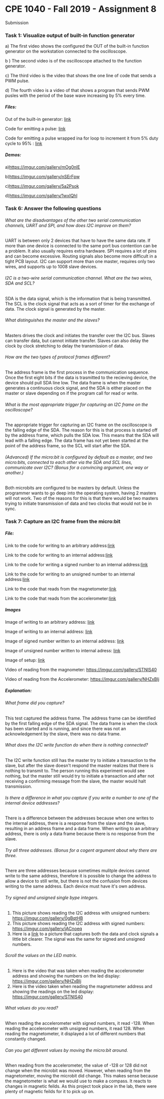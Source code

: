 # CPE 1040 - Fall 2019 - Assignment 8
Submission

### Task 1: Visualize output of built-in function generator

a) The first video shows the configured the OUT of the built-in function generator on the workstation connected to the oscilloscope. 

b ) The second video is of the oscilloscope attached to the function generator.

c) The third video is the video that shows the one line of code that sends a PWM pulse.

d) The fourth video is a video of that shows a program that sends PWM pusles with the period of the base wave increasing by 5% every time. 

##### Files:

Out of the built-in generator: [link](out.js)

Code for emitting a pulse: [link](oneLine.js)

Code for emitting a pulse wrapped ina for loop to increment it from 5% duty cycle to 95% : [link](pwm.js)

##### Demos:

 a)https://imgur.com/gallery/mOg0nlE
 
 b)https://imgur.com/gallery/nSErFpw
 
 c)https://imgur.com/gallery/5a2Psok
 
 d)https://imgur.com/gallery/1wxIQhl
 
### Task 6: Answer the following questions
###### What are the disadvantages of the other two serial communication channels, UART and SPI, and how does I2C improve on them?

UART is between only 2 devices that have to have the same data rate. If more than one device is connected to the same port bus contention can be a problem. It also usually requires extra hardware. SPI requires a lot of pins and can become excessive. Routing signals also become more difficult in a tight PCB layout. I2C can support more than one master, requires only two wires, and supports up to 1008 slave devices.

###### I2C is a two-wire serial communication channel. What are the two wires, SDA and SCL?

SDA is the data signal, which is the information that is being transmitted. The SCL is the clock signal that acts as a sort of timer for the exchange of data. The clock signal is generated by the master.

###### What distinguishes the master and the slaves?

Masters drives the clock and initiates the transfer over the I2C bus. Slaves can transfer data, but cannot initiate transfer. Slaves can also delay the clock by clock stretching to delay the transmission of data.

###### How are the two types of protocol frames different?

The address frame is the first process in the communication sequence. Once the first eight bits if the data is trasmitted to the recieving device, the device should pull SDA line low. The data frame is when the master generates a continuous clock signal, and the SDA is either placed on the master or slave depending on if the program call for read or write.

###### What is the most appropriate trigger for capturing an I2C frame on the oscilloscope?

The appropriate trigger for capturing an I2C frame on the oscilloscope is the falling edge of the SDA. The reason for this is that process is started off by the address frame, which pulls the SDA low. This means that the SDA will lead with a falling edge. The data frame has not yet been started at the point of the address frame, so the SCL will start after the SDA.

###### (Advanced) If the micro:bit is configured by default as a master, and two micro:bits, connected to each other via the SDA and SCL lines, communicate over I2C? (Bonus for a convincing argument, one way or another.)

Both microbits are configured to be masters by default. Unless the programmer wants to go deep into the operating system, having 2 masters will not work. Two of the reasons for this is that there would be two masters trying to initiate transmission of data and two clocks that would not be in sync.

### Task 7: Capture an I2C frame from the micro:bit 


##### File: 

Link to the code for writing to an arbitrary address:[link](arbitraryAddress.js)

Link to the code for writing to an internal address:[link](internalAddress.js)

Link to the code for writing a signed number to an internal address:[link](internalAddress.js)

Link to the code for writing to an unsigned number to an internal address:[link](internalAddress.js)

Link to the code that reads from the  magnetometer:[link](internalAddress.js)

Link to the code that reads from the accelerometer:[link](accelerometer.js)


##### Images

Image of writing to an arbitrary address: [link](https://github.com/Introduction-to-Computer-Engineering/final-project-assignment-8-week-13-babybeans/blob/master/images/arbitraryAddress.jpg)

Image of writing to an internal address: [link](https://github.com/Introduction-to-Computer-Engineering/final-project-assignment-8-week-13-babybeans/blob/master/images/internal.jpg)

Image of signed number written to an internal address: [link](https://github.com/Introduction-to-Computer-Engineering/final-project-assignment-8-week-13-babybeans/blob/master/images/signed.jpg)

Image of unsigned number written to internal adress: [link](https://github.com/Introduction-to-Computer-Engineering/final-project-assignment-8-week-13-babybeans/blob/master/images/unsigned.jpg)

Image of setup: [link](https://github.com/Introduction-to-Computer-Engineering/final-project-assignment-8-week-13-babybeans/blob/master/images/setup.jpg)

Video of reading from the magnometer: https://imgur.com/gallery/STNIS40

Video of reading from the Accelerometer: https://imgur.com/gallery/NHZxBIj

##### Explanation: 
###### What frame did you capture?

This test captured the address frame. The address frame can be identified by the first falling edge of the SDA signal. The data frame is when the clock has been started and is running, and since there was not an acknowledgement by the slave, there was no data frame.

###### What does the I2C write function do when there is nothing connected?

The I2C write function still has the master try to initiate a transaction to the slave, but after the slave doesn't respond the master realizes that there is nothing to transmit to. The person running this experiment would see nothing, but the master still would try to initiate a transaction and after not receiving a confirming message from the slave, the master would halt transmission.
###### Is there a difference in what you capture if you write a number to one of the internal device addresses?

There is a difference between the addresses because when one writes to the internal address, there is a response from the slave and the slave, resulting in an address frame and a data frame. When writing to an arbitrary address, there is only a data frame because there is no response from the slave.

###### Try all three addresses. (Bonus for a cogent argument about why there are three.

There are three addresses because sometimes mulitple devices cannot write to the same address, therefore it is possible to change the address to allow a device to still write, but there is not the confusion from devices writing to the same address. Each device must have it's own address.

###### Try signed and unsigned single bype integers.

1. This picture shows reading the I2C address with unsigned numbers: https://imgur.com/gallery/0gBqtHB
2. This picture shows reading the I2C address with signed numbers: https://imgur.com/gallery/jACnoeq
3. Here is a [link](https://github.com/Introduction-to-Computer-Engineering/final-project-assignment-8-week-13-babybeans/blob/master/images/signed2.jpg) to a picture that captures both the data and clock signals a little bit clearer. The signal was the same for signed and unsigned numbers.

###### Scroll the values on the LED matrix.

1. Here is the video that was taken when reading the accelerometer address and showing the numbers on the led display: https://imgur.com/gallery/NHZxBIj
2. Here is the video taken when reading the magnetometer address and showing the readings on the led display: https://imgur.com/gallery/STNIS40
######  What values do you read?

When reading the accelerometer with signed numbers, it read -128. When reading the accelerometer with unsigned numbers, it read 128. When reading the magnetometer, it displayed a lot of different numbers that constantly changed.
###### Can you get different values by moving the micro:bit around.

When reading from the accelerometer, the value of -128 or 128 did not change when the microbit was moved. However, when reading from the magnetometer, moving the microbit did change. This makes sense because the magnetometer is what we would use to make a compass. It reacts to changes in magnetic feilds. As this project took place in the lab, there were plenty of magnetic feilds for it to pick up on.


